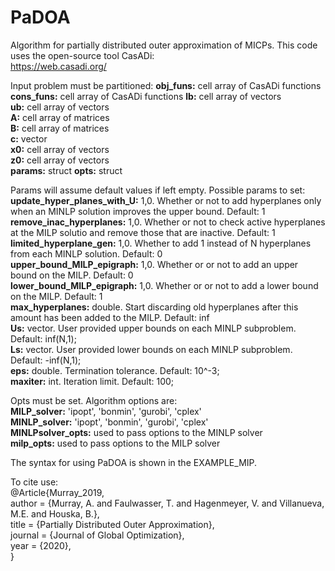 # PaDOA
Algorithm for partially distributed outer approximation of MICPs. This code uses the open-source tool CasADi:  
https://web.casadi.org/  

Input problem must be partitioned:
**obj_funs:** cell array of CasADi functions
**cons_funs:** cell array of CasADi functions
**lb:** cell array of vectors  
**ub:** cell array of vectors  
**A:** cell array of matrices  
**B:** cell array of matrices  
**c:** vector  
**x0:** cell array of vectors  
**z0:** cell array of vectors  
**params:** struct
**opts:** struct  

Params will assume default values if left empty. Possible params to set:  
**update_hyper_planes_with_U:** 1,0. Whether or not to add hyperplanes only when an MINLP solution improves the upper bound. Default: 1  
**remove_inac_hyperplanes:** 1,0. Whether or not to check active hyperplanes at the MILP solutio and remove those that are inactive. Default: 1  
**limited_hyperplane_gen:** 1,0. Whether to add 1 instead of N hyperplanes from each MINLP solution. Default: 0  
**upper_bound_MILP_epigraph:** 1,0. Whether or or not to add an upper bound on the MILP. Default: 0  
**lower_bound_MILP_epigraph:** 1,0. Whether or or not to add a lower bound on the MILP. Default: 1  
**max_hyperplanes:** double. Start discarding old hyperplanes after this amount has been added to the MILP. Default: inf  
**Us:** vector. User provided upper bounds on each MINLP subproblem. Default: inf(N,1);   
**Ls:** vector. User provided lower bounds on each MINLP subproblem. Default: -inf(N,1);  
**eps:** double. Termination tolerance. Default: 10^-3;  
**maxiter:** int. Iteration limit. Default: 100;  

Opts must be set. Algorithm options are:  
**MILP_solver:** 'ipopt', 'bonmin', 'gurobi', 'cplex'  
**MINLP_solver:** 'ipopt', 'bonmin', 'gurobi', 'cplex'  
**MINLPsolver_opts:** used to pass options to the MINLP solver   
**milp_opts:** used to pass options to the MILP solver  

The syntax for using PaDOA is shown in the EXAMPLE_MIP.  

To cite use:  
@Article{Murray_2019,  
  author  = {Murray, A. and Faulwasser, T. and Hagenmeyer, V. and Villanueva, M.E. and Houska, B.},  
  title   = {Partially Distributed Outer Approximation},  
  journal = {Journal of Global Optimization},  
  year    = {2020},  
}